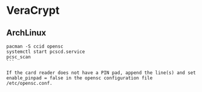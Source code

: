 
# VeraCrypt

## ArchLinux

````
pacman -S ccid opensc
systemctl start pcscd.service
pcsc_scan
```

If the card reader does not have a PIN pad, append the line(s) and set enable_pinpad = false in the opensc configuration file /etc/opensc.conf.
